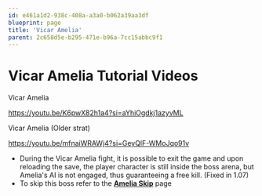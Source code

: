 ```yaml
---
id: e461a1d2-938c-408a-a3a0-b062a39aa3df
blueprint: page
title: 'Vicar Amelia'
parent: 2c658d5e-b295-471e-b96a-7cc15abbc9f1
---
```

# **Vicar Amelia Tutorial Videos**

Vicar Amelia

https://youtu.be/K6pwX82h1a4?si=aYhiOgdkj1azyvML

Vicar Amelia (Older strat)

https://youtu.be/mfnaiWRAWj4?si=GeyQlF-WMoJqo91v

- During the Vicar Amelia fight, it is possible to exit the game and upon reloading the save, the player character is still inside the boss arena, but Amelia's AI is not engaged, thus guaranteeing a free kill. (Fixed in 1.07)
- To skip this boss refer to the [**Amelia Skip**](https://soulsspeedruns.com/bloodborne/amelia-skip/) page
